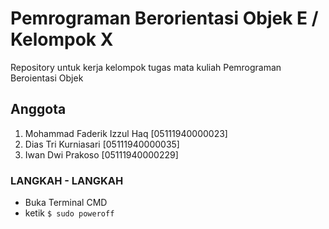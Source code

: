 # Pemrograman Berorientasi Objek E / Kelompok X
Repository untuk kerja kelompok tugas mata kuliah Pemrograman Beroientasi Objek

## Anggota
1. Mohammad Faderik Izzul Haq [05111940000023]
2. Dias Tri Kurniasari [05111940000035]
3. Iwan Dwi Prakoso [05111940000229]


### LANGKAH - LANGKAH

- Buka Terminal CMD
- ketik ``` $ sudo poweroff ```


